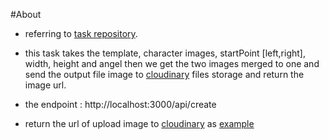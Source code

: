 #About
- referring to [task repository](https://github.com/payzaat/backend-challenge).
- this task takes the template, character images, startPoint [left,right],
width, height and angel then we get the two images merged to one and 
send the output file image to  [cloudinary](https://cloudinary.com/)
 files storage and return the image url. 

- the endpoint :  http://localhost:3000/api/create

- return the url of upload image to [cloudinary](https://cloudinary.com/)
as [example](https://res.cloudinary.com/dhwluk6lx/image/upload/v1597448398/teeela/image_1597448374267.png) 
